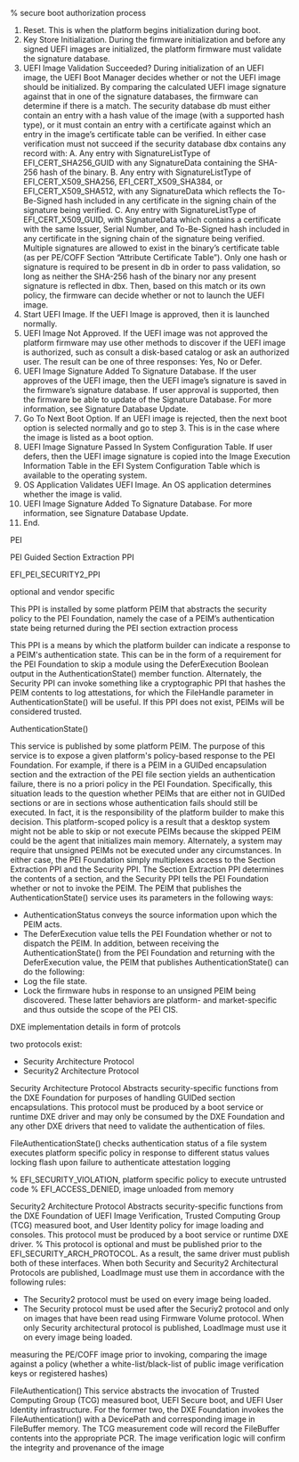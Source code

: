% secure boot authorization process

1. Reset. This is when the platform begins initialization during boot.
2. Key Store Initialization. During the firmware initialization and before any signed UEFI images
are initialized, the platform firmware must validate the signature database.
3. UEFI Image Validation Succeeded? During initialization of an UEFI image, the UEFI Boot
Manager decides whether or not the UEFI image should be initialized. By comparing the
calculated UEFI image signature against that in one of the signature databases, the firmware
can determine if there is a match.
The security database db must either contain an entry with a hash value of the image (with a
supported hash type), or it must contain an entry with a certificate against which an entry in
the image’s certificate table can be verified. In either case verification must not succeed if the
security database dbx contains any record with:
A. Any entry with SignatureListType of EFI_CERT_SHA256_GUID with any
SignatureData containing the SHA-256 hash of the binary.
B. Any entry with SignatureListType of EFI_CERT_X509_SHA256,
EFI_CERT_X509_SHA384, or EFI_CERT_X509_SHA512, with any SignatureData
which reflects the To-Be-Signed hash included in any certificate in the signing chain of
the signature being verified.
C. Any entry with SignatureListType of EFI_CERT_X509_GUID, with SignatureData
which contains a certificate with the same Issuer, Serial Number, and To-Be-Signed hash
included in any certificate in the signing chain of the signature being verified.
Multiple signatures are allowed to exist in the binary’s certificate table (as per PE/COFF Section
“Attribute Certificate Table”). Only one hash or signature is required to be present in db
in order to pass validation, so long as neither the SHA-256 hash of the binary nor any
present signature is reflected in dbx.
Then, based on this match or its own policy, the firmware can decide whether or not to launch
the UEFI image.
4. Start UEFI Image. If the UEFI Image is approved, then it is launched normally.
5. UEFI Image Not Approved. If the UEFI image was not approved the platform firmware may use
other methods to discover if the UEFI image is authorized, such as consult a disk-based catalog
or ask an authorized user. The result can be one of three responses: Yes, No or Defer.
6. UEFI Image Signature Added To Signature Database. If the user approves of the UEFI image,
then the UEFI image’s signature is saved in the firmware’s signature database. If user approval
is supported, then the firmware be able to update of the Signature Database. For more
information, see Signature Database Update.
7. Go To Next Boot Option. If an UEFI image is rejected, then the next boot option is selected
normally and go to step 3. This is in the case where the image is listed as a boot option.
8. UEFI Image Signature Passed In System Configuration Table. If user defers, then the UEFI image
signature is copied into the Image Execution Information Table in the EFI System Configuration
Table which is available to the operating system.
9. OS Application Validates UEFI Image. An OS application determines whether the image is valid.
10. UEFI Image Signature Added To Signature Database. For more information, see Signature
Database Update.
11. End.

PEI

PEI Guided Section Extraction PPI

EFI_PEI_SECURITY2_PPI

optional and vendor specific

This PPI is installed by some platform PEIM that abstracts the security policy to the PEI Foundation,
namely the case of a PEIM’s authentication state being returned during the PEI section extraction
process

This PPI is a means by which the platform builder can indicate a response to a PEIM's authentication
state. This can be in the form of a requirement for the PEI Foundation to skip a module using the
DeferExecution Boolean output in the AuthenticationState() member function.
Alternately, the Security PPI can invoke something like a cryptographic PPI that hashes the PEIM
contents to log attestations, for which the FileHandle parameter in
AuthenticationState() will be useful. If this PPI does not exist, PEIMs will be considered
trusted.

AuthenticationState()

This service is published by some platform PEIM. The purpose of this service is to expose a given platform's policy-based response to the PEI Foundation. For example, if there is a PEIM in a GUIDed encapsulation section and the extraction of the PEI file section yields an authentication failure, there is no a priori policy in the PEI Foundation. Specifically, this situation leads to the question whether PEIMs that are either not in GUIDed sections or are in sections whose authentication fails should still be executed. In fact, it is the responsibility of the platform builder to make this decision. This platform-scoped policy is a result that a desktop system might not be able to skip or not execute PEIMs because the skipped PEIM could be the agent that initializes main memory. Alternately, a system may require that unsigned PEIMs not be executed under any circumstances. In either case, the PEI Foundation simply multiplexes access to the Section Extraction PPI and the Security PPI. The Section Extraction PPI determines the contents of a section, and the Security PPI tells the PEI Foundation whether or not to invoke the PEIM. The PEIM that publishes the AuthenticationState() service uses its parameters in the following ways:
- AuthenticationStatus conveys the source information upon which the PEIM acts.
- The DeferExecution value tells the PEI Foundation whether or not to dispatch the PEIM. In addition, between receiving the AuthenticationState() from the PEI Foundation and returning with the DeferExecution value, the PEIM that publishes AuthenticationState() can do the following:
- Log the file state.
- Lock the firmware hubs in response to an unsigned PEIM being discovered.
These latter behaviors are platform- and market-specific and thus outside the scope of the PEI CIS.

DXE implementation details in form of protcols

two protocols exist:
- Security Architecture Protocol
- Security2 Architecture Protocol

Security Architecture Protocol
Abstracts security-specific functions from the DXE Foundation for purposes of handling GUIDed
section encapsulations. This protocol must be produced by a boot service or runtime DXE driver
and may only be consumed by the DXE Foundation and any other DXE drivers that need to validate
the authentication of files.

FileAuthenticationState()
checks authentication status of a file
system executes platform specific policy in response to different status values
locking flash upon failure to authenticate
attestation logging

% EFI_SECURITY_VIOLATION, platform specific policy to execute untrusted code
% EFI_ACCESS_DENIED, image unloaded from memory





Security2 Architecture Protocol
Abstracts security-specific functions from the DXE Foundation of UEFI Image Verification,
Trusted Computing Group (TCG) measured boot, and User Identity policy for image loading and
consoles. This protocol must be produced by a boot service or runtime DXE driver.
% This protocol is optional and must be published prior to the EFI_SECURITY_ARCH_PROTOCOL.
As a result, the same driver must publish both of these interfaces.
When both Security and Security2 Architectural Protocols are published, LoadImage must use
them in accordance with the following rules:
- The Security2 protocol must be used on every image being loaded.
- The Security protocol must be used after the Securiy2 protocol and only on images that have been read using Firmware Volume protocol.
When only Security architectural protocol is published, LoadImage must use it on every image
being loaded.

measuring the PE/COFF image prior to invoking, comparing the
image against a policy (whether a white-list/black-list of public image verification keys or registered hashes)

FileAuthentication()
This service abstracts the invocation of Trusted Computing Group (TCG) measured boot, UEFI
Secure boot, and UEFI User Identity infrastructure. For the former two, the DXE Foundation
invokes the FileAuthentication() with a DevicePath and corresponding image in
FileBuffer memory. The TCG measurement code will record the FileBuffer contents into the
appropriate PCR. The image verification logic will confirm the integrity and provenance of the
image